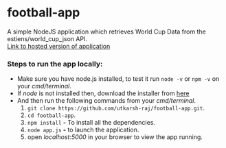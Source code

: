 # football-app
A simple NodeJS application which retrieves World Cup Data from the estiens/world_cup_json API.  
[Link to hosted version of application](https://fifa-worldcup.herokuapp.com/)  
### Steps to run the app locally:
- Make sure you have node.js installed, to test it run `node -v` or `npm -v` on your *cmd/terminal*.
- If *node* is not installed then, download the installer from [here](https://nodejs.org/en/download/)
- And then run the following commands from your *cmd/terminal*.
  1. `git clone https://github.com/utkarsh-raj/football-app.git`.
  2. `cd football-app`.
  3. `npm install` **-** To install all the dependencies.
  4. `node app.js` **-** to launch the application.
  5. open *localhost:5000* in your browser to view the app running.
